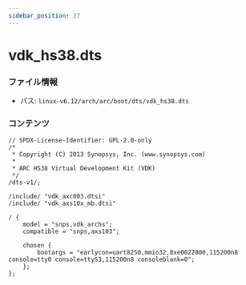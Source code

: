 ```yaml
---
sidebar_position: 27
---
```

# vdk_hs38.dts

### ファイル情報

- パス: `linux-v6.12/arch/arc/boot/dts/vdk_hs38.dts`

### コンテンツ

```dts
// SPDX-License-Identifier: GPL-2.0-only
/*
 * Copyright (C) 2013 Synopsys, Inc. (www.synopsys.com)
 *
 * ARC HS38 Virtual Development Kit (VDK)
 */
/dts-v1/;

/include/ "vdk_axc003.dtsi"
/include/ "vdk_axs10x_mb.dtsi"

/ {
	model = "snps,vdk_archs";
	compatible = "snps,axs103";

	chosen {
		bootargs = "earlycon=uart8250,mmio32,0xe0022000,115200n8 console=tty0 console=ttyS3,115200n8 consoleblank=0";
	};
};

```
